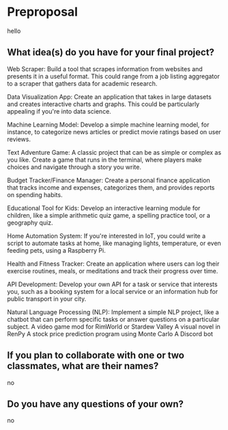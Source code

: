 # Preproposal
hello
## What idea(s) do you have for your final project?

Web Scraper: Build a tool that scrapes information from websites and presents it in a useful format. This could range from a job listing aggregator to a scraper that gathers data for academic research.

Data Visualization App: Create an application that takes in large datasets and creates interactive charts and graphs. This could be particularly appealing if you're into data science.

Machine Learning Model: Develop a simple machine learning model, for instance, to categorize news articles or predict movie ratings based on user reviews.

Text Adventure Game: A classic project that can be as simple or complex as you like. Create a game that runs in the terminal, where players make choices and navigate through a story you write.

Budget Tracker/Finance Manager: Create a personal finance application that tracks income and expenses, categorizes them, and provides reports on spending habits.

Educational Tool for Kids: Develop an interactive learning module for children, like a simple arithmetic quiz game, a spelling practice tool, or a geography quiz.

Home Automation System: If you're interested in IoT, you could write a script to automate tasks at home, like managing lights, temperature, or even feeding pets, using a Raspberry Pi.

Health and Fitness Tracker: Create an application where users can log their exercise routines, meals, or meditations and track their progress over time.

API Development: Develop your own API for a task or service that interests you, such as a booking system for a local service or an information hub for public transport in your city.

Natural Language Processing (NLP): Implement a simple NLP project, like a chatbot that can perform specific tasks or answer questions on a particular subject.
A video game mod for RimWorld or Stardew Valley
A visual novel in RenPy
A stock price prediction program using Monte Carlo
A Discord bot

## If you plan to collaborate with one or two classmates, what are their names?

no

## Do you have any questions of your own?


no